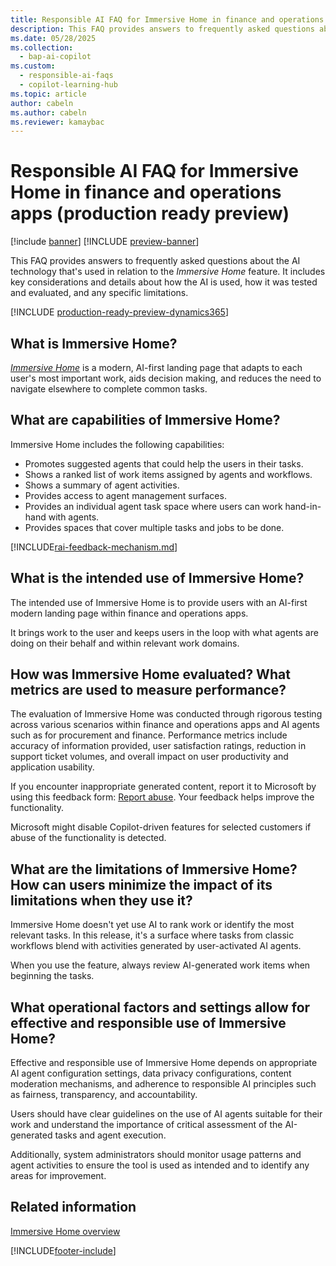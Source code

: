 ```yaml
---
title: Responsible AI FAQ for Immersive Home in finance and operations apps (production ready preview)
description: This FAQ provides answers to frequently asked questions about the AI technology that's used with Immersive Home. It includes key considerations and details about how the AI is used, how it was tested and evaluated, and any specific limitations.
ms.date: 05/28/2025
ms.collection:
  - bap-ai-copilot
ms.custom:
  - responsible-ai-faqs
  - copilot-learning-hub
ms.topic: article
author: cabeln
ms.author: cabeln
ms.reviewer: kamaybac
---
```


# Responsible AI FAQ for Immersive Home in finance and operations apps (production ready preview)

[!include [banner](../includes/banner.md)]
[!INCLUDE [preview-banner](~/../shared-content/shared/preview-includes/preview-banner.md)]

This FAQ provides answers to frequently asked questions about the AI technology that's used in relation to the *Immersive Home* feature. It includes key considerations and details about how the AI is used, how it was tested and evaluated, and any specific limitations.

[!INCLUDE [production-ready-preview-dynamics365](~/../shared-content/shared/preview-includes/production-ready-preview-dynamics365.md)]

## What is Immersive Home?

[*Immersive Home*](immersive-home.md) is a modern, AI-first landing page that adapts to each user's most important work, aids decision making, and reduces the need to navigate elsewhere to complete common tasks.

## What are capabilities of Immersive Home?

Immersive Home includes the following capabilities:

- Promotes suggested agents that could help the users in their tasks.
- Shows a ranked list of work items assigned by agents and workflows.
- Shows a summary of agent activities.
- Provides access to agent management surfaces.
- Provides an individual agent task space where users can work hand-in-hand with agents.
- Provides spaces that cover multiple tasks and jobs to be done.

[!INCLUDE[rai-feedback-mechanism.md](../../../includes/rai-feedback-mechanism.md)]

## What is the intended use of Immersive Home?

The intended use of Immersive Home is to provide users with an AI-first modern landing page within finance and operations apps.

It brings work to the user and keeps users in the loop with what agents are doing on their behalf and within relevant work domains.

## How was Immersive Home evaluated? What metrics are used to measure performance?

The evaluation of Immersive Home was conducted through rigorous testing across various scenarios within finance and operations apps and AI agents such as for procurement and finance. Performance metrics include accuracy of information provided, user satisfaction ratings, reduction in support ticket volumes, and overall impact on user productivity and application usability.

If you encounter inappropriate generated content, report it to Microsoft by using this feedback form: [Report abuse](https://msrc.microsoft.com/report). Your feedback helps improve the functionality.

Microsoft might disable Copilot-driven features for selected customers if abuse of the functionality is detected.

## What are the limitations of Immersive Home? How can users minimize the impact of its limitations when they use it?

Immersive Home doesn't yet use AI to rank work or identify the most relevant tasks. In this release, it's a surface where tasks from classic workflows blend with activities generated by user-activated AI agents.

When you use the feature, always review AI-generated work items when beginning the tasks.

## What operational factors and settings allow for effective and responsible use of Immersive Home?

Effective and responsible use of Immersive Home depends on appropriate AI agent configuration settings, data privacy configurations, content moderation mechanisms, and adherence to responsible AI principles such as fairness, transparency, and accountability.

Users should have clear guidelines on the use of AI agents suitable for their work and understand the importance of critical assessment of the AI-generated tasks and agent execution.

Additionally, system administrators should monitor usage patterns and agent activities to ensure the tool is used as intended and to identify any areas for improvement.

## Related information

[Immersive Home overview](immersive-home.md)

[!INCLUDE[footer-include](../../../includes/footer-banner.md)]

